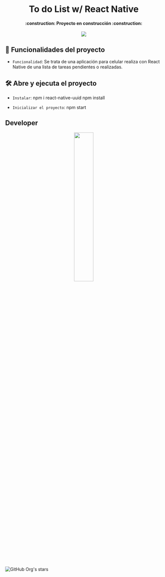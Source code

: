 <h1 align="center"> To do List w/ React Native </h1>

<h4 align="center">
    :construction: Proyecto en construcción :construction:
</h4>

<p align="center">
   <img src="https://img.shields.io/badge/STATUS-EN%20DESAROLLO-green">
</p>

## :hammer: Funcionalidades del proyecto

- `Funcionalidad`: Se trata de una aplicación para celular realiza con React Native de una lista de tareas pendientes o realizadas.


## 🛠️ Abre y ejecuta el proyecto
- `Instalar`:     npm i react-native-uuid
                npm install 

- `Inicializar el proyecto`:  npm start 

## Developer
<p align="center">
   <img src="https://media.licdn.com/dms/image/D4E03AQFwB9dt_POeVA/profile-displayphoto-shrink_800_800/0/1695144416725?e=1712188800&v=beta&t=nGWQ9fzCLwFnUDpTil_NZD4pI38GmVnDMdM9aiuFgxA" 
   width="35%">
</p>

##
![GitHub Org's stars](https://img.shields.io/github/stars/camilafernanda?style=social)